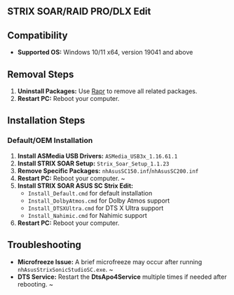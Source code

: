 ## STRIX SOAR/RAID PRO/DLX Edit

## Compatibility
- **Supported OS:** Windows 10/11 x64, version 19041 and above

## Removal Steps
1. **Uninstall Packages:** Use [Rapr][DriverStoreExplorer] to remove all related packages.
2. **Restart PC:** Reboot your computer.

## Installation Steps

### Default/OEM Installation
1. **Install ASMedia USB Drivers:** `ASMedia_USB3x_1.16.61.1`
2. **Install STRIX SOAR Setup:** `Strix_Soar_Setup_1.1.23`
3. **Remove Specific Packages:** `nhAsusSC150.inf`/`nhAsusSC200.inf`
4. **Restart PC:** Reboot your computer. ~
5. **Install STRIX SOAR ASUS SC Strix Edit:**
   - `Install_Default.cmd` for default installation
   - `Install_DolbyAtmos.cmd` for Dolby Atmos support
   - `Install_DTSXUltra.cmd` for DTS X Ultra support
   - `Install_Nahimic.cmd` for Nahimic support
6. **Restart PC:** Reboot your computer.

## Troubleshooting
- **Microfreeze Issue:** A brief microfreeze may occur after running `nhAsusStrixSonicStudioSC.exe`. ~
- **DTS Service:** Restart the **DtsApo4Service** multiple times if needed after rebooting. ~

[DriverStoreExplorer]: https://github.com/lostindark/DriverStoreExplorer
